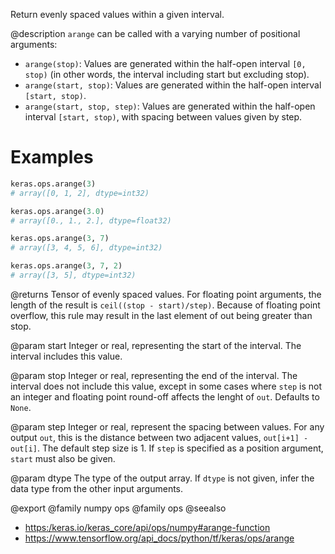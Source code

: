 Return evenly spaced values within a given interval.

@description
`arange` can be called with a varying number of positional arguments:
* `arange(stop)`: Values are generated within the half-open interval
    `[0, stop)` (in other words, the interval including start but excluding
    stop).
* `arange(start, stop)`: Values are generated within the half-open interval
    `[start, stop)`.
* `arange(start, stop, step)`: Values are generated within the half-open
    interval `[start, stop)`, with spacing between values given by step.

# Examples
```python
keras.ops.arange(3)
# array([0, 1, 2], dtype=int32)
```

```python
keras.ops.arange(3.0)
# array([0., 1., 2.], dtype=float32)
```

```python
keras.ops.arange(3, 7)
# array([3, 4, 5, 6], dtype=int32)
```

```python
keras.ops.arange(3, 7, 2)
# array([3, 5], dtype=int32)
```

@returns
Tensor of evenly spaced values.
For floating point arguments, the length of the result is
`ceil((stop - start)/step)`. Because of floating point overflow, this
rule may result in the last element of out being greater than stop.

@param start
Integer or real, representing the start of the interval. The
interval includes this value.

@param stop
Integer or real, representing the end of the interval. The
interval does not include this value, except in some cases where
`step` is not an integer and floating point round-off affects the
lenght of `out`. Defaults to `None`.

@param step
Integer or real, represent the spacing between values. For any
output `out`, this is the distance between two adjacent values,
`out[i+1] - out[i]`. The default step size is 1. If `step` is
specified as a position argument, `start` must also be given.

@param dtype
The type of the output array. If `dtype` is not given, infer the
data type from the other input arguments.

@export
@family numpy ops
@family ops
@seealso
+ <https:/keras.io/keras_core/api/ops/numpy#arange-function>
+ <https://www.tensorflow.org/api_docs/python/tf/keras/ops/arange>
